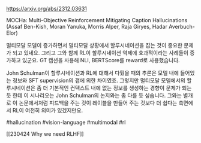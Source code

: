 https://arxiv.org/abs/2312.03631

MOCHa: Multi-Objective Reinforcement Mitigating Caption Hallucinations (Assaf Ben-Kish, Moran Yanuka, Morris Alper, Raja Giryes, Hadar Averbuch-Elor)

멀티모달 모델이 증가하면서 멀티모달 상황에서 할루시네이션을 잡는 것이 중요한 문제가 되고 있네요. 그리고 그와 함께 RL이 할루시네이션 억제에 효과적이라는 사례들이 증가하고 있군요. GT 캡션을 사용해 NLI, BERTScore를 reward로 사용했습니다.

John Schulman이 할루시네이션과 RL에 대해서 다뤘을 때의 추론은 모델 내에 들어있는 정보와 SFT supervision의 갭에 의한 차이였죠. 그렇지만 멀티모달 모델에서의 할루시네이션은 좀 더 기본적인 컨텍스트 내에 없는 정보를 생성하는 경향이 문제가 되는 듯 한데 이 시나리오는 John Schulman의 논지와는 좀 다를 듯 싶습니다. 그와는 별개로 이 논문에서처럼 피드백을 주는 것이 레이블을 만들어 주는 것보다 더 쉽다는 측면에서 RL이 여전히 의미가 있겠지만요.

#hallucination #vision-language #multimodal #rl

[[230424 Why we need RLHF]]